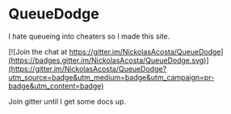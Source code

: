 # QueueDodge
I hate queueing into cheaters so I made this site.

[![Join the chat at https://gitter.im/NickolasAcosta/QueueDodge](https://badges.gitter.im/NickolasAcosta/QueueDodge.svg)](https://gitter.im/NickolasAcosta/QueueDodge?utm_source=badge&utm_medium=badge&utm_campaign=pr-badge&utm_content=badge)

Join gitter until I get some docs up.